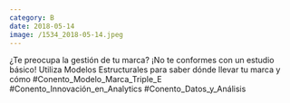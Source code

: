 ```yaml
--- 
category: B 
date: 2018-05-14 
image: /1534_2018-05-14.jpeg 
--- 
```


¿Te preocupa la gestión de tu marca? ¡No te conformes con un estudio básico! Utiliza Modelos Estructurales para saber dónde llevar tu marca y cómo #Conento_Modelo_Marca_Triple_E  #Conento_Innovación_en_Analytics	#Conento_Datos_y_Análisis